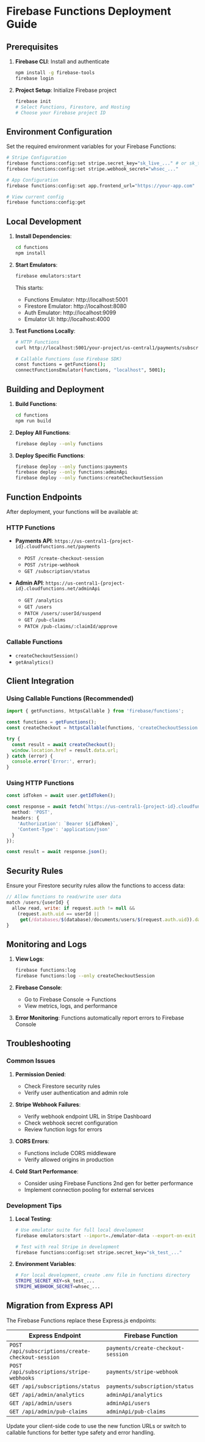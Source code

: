 # Firebase Functions Deployment Guide

## Prerequisites

1. **Firebase CLI**: Install and authenticate
   ```bash
   npm install -g firebase-tools
   firebase login
   ```

2. **Project Setup**: Initialize Firebase project
   ```bash
   firebase init
   # Select Functions, Firestore, and Hosting
   # Choose your Firebase project ID
   ```

## Environment Configuration

Set the required environment variables for your Firebase Functions:

```bash
# Stripe Configuration
firebase functions:config:set stripe.secret_key="sk_live_..." # or sk_test_...
firebase functions:config:set stripe.webhook_secret="whsec_..."

# App Configuration  
firebase functions:config:set app.frontend_url="https://your-app.com"

# View current config
firebase functions:config:get
```

## Local Development

1. **Install Dependencies**:
   ```bash
   cd functions
   npm install
   ```

2. **Start Emulators**:
   ```bash
   firebase emulators:start
   ```
   This starts:
   - Functions Emulator: http://localhost:5001
   - Firestore Emulator: http://localhost:8080
   - Auth Emulator: http://localhost:9099
   - Emulator UI: http://localhost:4000

3. **Test Functions Locally**:
   ```bash
   # HTTP Functions
   curl http://localhost:5001/your-project/us-central1/payments/subscription/status

   # Callable Functions (use Firebase SDK)
   const functions = getFunctions();
   connectFunctionsEmulator(functions, "localhost", 5001);
   ```

## Building and Deployment

1. **Build Functions**:
   ```bash
   cd functions
   npm run build
   ```

2. **Deploy All Functions**:
   ```bash
   firebase deploy --only functions
   ```

3. **Deploy Specific Functions**:
   ```bash
   firebase deploy --only functions:payments
   firebase deploy --only functions:adminApi
   firebase deploy --only functions:createCheckoutSession
   ```

## Function Endpoints

After deployment, your functions will be available at:

### HTTP Functions
- **Payments API**: `https://us-central1-{project-id}.cloudfunctions.net/payments`
  - `POST /create-checkout-session`
  - `POST /stripe-webhook`
  - `GET /subscription/status`

- **Admin API**: `https://us-central1-{project-id}.cloudfunctions.net/adminApi`
  - `GET /analytics`
  - `GET /users`
  - `PATCH /users/:userId/suspend`
  - `GET /pub-claims`
  - `PATCH /pub-claims/:claimId/approve`

### Callable Functions
- `createCheckoutSession()`
- `getAnalytics()`

## Client Integration

### Using Callable Functions (Recommended)
```typescript
import { getFunctions, httpsCallable } from 'firebase/functions';

const functions = getFunctions();
const createCheckout = httpsCallable(functions, 'createCheckoutSession');

try {
  const result = await createCheckout();
  window.location.href = result.data.url;
} catch (error) {
  console.error('Error:', error);
}
```

### Using HTTP Functions
```typescript
const idToken = await user.getIdToken();

const response = await fetch(`https://us-central1-{project-id}.cloudfunctions.net/payments/create-checkout-session`, {
  method: 'POST',
  headers: {
    'Authorization': `Bearer ${idToken}`,
    'Content-Type': 'application/json'
  }
});

const result = await response.json();
```

## Security Rules

Ensure your Firestore security rules allow the functions to access data:

```javascript
// Allow functions to read/write user data
match /users/{userId} {
  allow read, write: if request.auth != null && 
    (request.auth.uid == userId || 
     get(/databases/$(database)/documents/users/$(request.auth.uid)).data.role == 'admin');
}
```

## Monitoring and Logs

1. **View Logs**:
   ```bash
   firebase functions:log
   firebase functions:log --only createCheckoutSession
   ```

2. **Firebase Console**: 
   - Go to Firebase Console → Functions
   - View metrics, logs, and performance

3. **Error Monitoring**:
   Functions automatically report errors to Firebase Console

## Troubleshooting

### Common Issues

1. **Permission Denied**:
   - Check Firestore security rules
   - Verify user authentication and admin role

2. **Stripe Webhook Failures**:
   - Verify webhook endpoint URL in Stripe Dashboard
   - Check webhook secret configuration
   - Review function logs for errors

3. **CORS Errors**:
   - Functions include CORS middleware
   - Verify allowed origins in production

4. **Cold Start Performance**:
   - Consider using Firebase Functions 2nd gen for better performance
   - Implement connection pooling for external services

### Development Tips

1. **Local Testing**:
   ```bash
   # Use emulator suite for full local development
   firebase emulators:start --import=./emulator-data --export-on-exit

   # Test with real Stripe in development
   firebase functions:config:set stripe.secret_key="sk_test_..."
   ```

2. **Environment Variables**:
   ```bash
   # For local development, create .env file in functions directory
   STRIPE_SECRET_KEY=sk_test_...
   STRIPE_WEBHOOK_SECRET=whsec_...
   ```

## Migration from Express API

The Firebase Functions replace these Express.js endpoints:

| Express Endpoint | Firebase Function |
|------------------|-------------------|
| `POST /api/subscriptions/create-checkout-session` | `payments/create-checkout-session` |
| `POST /api/subscriptions/stripe-webhooks` | `payments/stripe-webhook` |
| `GET /api/subscriptions/status` | `payments/subscription/status` |
| `GET /api/admin/analytics` | `adminApi/analytics` |
| `GET /api/admin/users` | `adminApi/users` |
| `GET /api/admin/pub-claims` | `adminApi/pub-claims` |

Update your client-side code to use the new function URLs or switch to callable functions for better type safety and error handling.